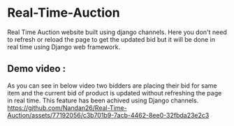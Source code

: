 # Real-Time-Auction
Real Time Auction website built using django channels. Here you don't need to refresh or reload the page to get the updated bid but it will be done in real time using Django web framework.


## Demo video : 
As you can see in below video two bidders are placing their bid for same item and the current bid of product is updated without refreshing the page in real time.
This feature has been achived using Django channels.
https://github.com/Nandan26/Real-Time-Auction/assets/77192056/c3b701b9-7acb-4462-8ee0-32fbda23e2c3

